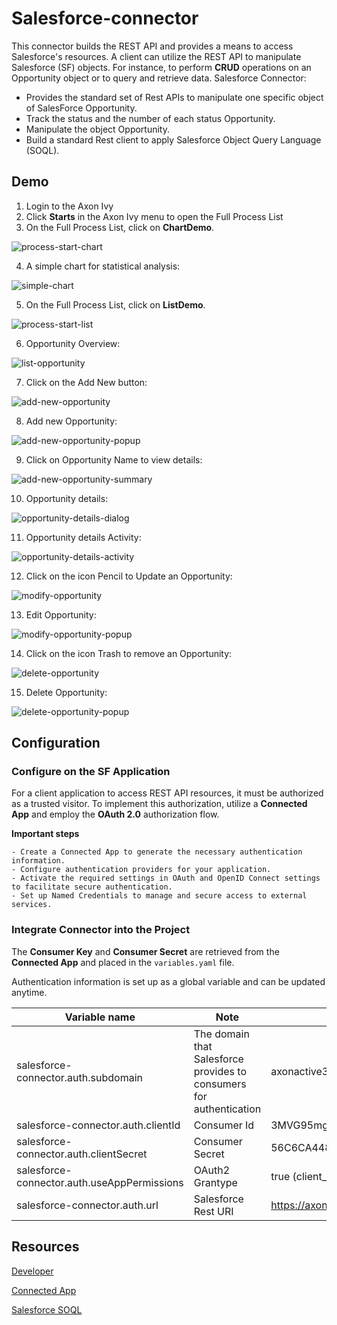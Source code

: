 # Salesforce-connector

This connector builds the REST API and provides a means to access Salesforce's resources. A client can utilize the REST API to manipulate Salesforce (SF) objects. For instance, to perform **CRUD** operations on an Opportunity object or to query and retrieve data. Salesforce Connector:

- Provides the standard set of Rest APIs to manipulate one specific object of SalesForce Opportunity.
- Track the status and the number of each status Opportunity.
- Manipulate the object Opportunity.
- Build a standard Rest client to apply Salesforce Object Query Language (SOQL).

## Demo

  1. Login to the Axon Ivy
  2. Click **Starts** in the Axon Ivy menu to open the Full Process List
  3. On the Full Process List, click on **ChartDemo**.
  
  ![process-start-chart](/salesforce-connector-product/doc/img/sf-start-chart.png)
  
  4. A simple chart for statistical analysis:
  
  ![simple-chart](/salesforce-connector-product/doc/img/sf-chart.png)
  
  5. On the Full Process List, click on **ListDemo**.
  
  ![process-start-list](/salesforce-connector-product/doc/img/sf-start-list.png)
  
  6. Opportunity Overview:
  
  ![list-opportunity](/salesforce-connector-product/doc/img/sf-list.png)
  
  7. Click on the Add New button:
  
  ![add-new-opportunity](/salesforce-connector-product/doc/img/sf-start-addNew.png)
  
  8. Add new Opportunity:
  
  ![add-new-opportunity-popup](/salesforce-connector-product/doc/img/sf-addNew.png)
  
  9. Click on Opportunity Name to view details:
  
  ![add-new-opportunity-summary](/salesforce-connector-product/doc/img/sf-start-detail.png)
  
  10. Opportunity details:
  
  ![opportunity-details-dialog](/salesforce-connector-product/doc/img/sf-detail.png)
  
  11. Opportunity details Activity:
  
  ![opportunity-details-activity](/salesforce-connector-product/doc/img/sf-detail-activity.png)
  
  12. Click on the icon Pencil to Update an Opportunity:
  
  ![modify-opportunity](/salesforce-connector-product/doc/img/sf-start-edit.png)
  
  13. Edit Opportunity:
  
  ![modify-opportunity-popup](/salesforce-connector-product/doc/img/sf-edit.png)
  
  14. Click on the icon Trash to remove an Opportunity:
  
  ![delete-opportunity](/salesforce-connector-product/doc/img/sf-start-delete.png)
  
  15. Delete Opportunity:
  
  ![delete-opportunity-popup](/salesforce-connector-product/doc/img/sf-delete.png)


## Configuration

### Configure on the SF Application
  For a client application to access REST API resources, it must be authorized as a trusted visitor. To implement this authorization, utilize a **Connected App** and employ the **OAuth 2.0** authorization flow.

  **Important steps**
  
    - Create a Connected App to generate the necessary authentication information.
    - Configure authentication providers for your application.
    - Activate the required settings in OAuth and OpenID Connect settings to facilitate secure authentication.
    - Set up Named Credentials to manage and secure access to external services.


### Integrate Connector into the Project
  The **Consumer Key** and **Consumer Secret** are retrieved from the **Connected App** and placed in the `variables.yaml` file.

  Authentication information is set up as a global variable and can be updated anytime.

  
  | Variable name                              | Note                                          |Example                                                                               |
  |--------------------------------------------|-----------------------------------------------|--------------------------------------------------------------------------------------|
  |salesforce-connector.auth.subdomain         |The domain that Salesforce provides to consumers for authentication         |axonactive3-dev-ed.develop                                                            |
  |salesforce-connector.auth.clientId          |Consumer Id                                    |3MVG95mg0lk4bathQF4Z_F1GcZZPr8ztvo29c53HhwOXnCKBkP8LkxHnb5KlydXj3Oomw0VHsY |
  |salesforce-connector.auth.clientSecret      |Consumer Secret                                |56C6CA448B49032828FE4C4DF16D1AF4804B8CC734E066B255A5B31A                     |
  |salesforce-connector.auth.useAppPermissions |OAuth2 Grantype                                |true (client_credentials)                                                             |
  |salesforce-connector.auth.url               |Salesforce Rest URI                            |https://axonactive3-dev-ed.develop.my.salesforce.com/services/data/v58.0              |


## Resources
[Developer](https://developer.salesforce.com/docs)

[Connected App](https://help.salesforce.com/s/articleView?id=sf.connected_app_client_credentials_setup.htm&type=5)

[Salesforce SOQL](https://developer.salesforce.com/docs/atlas.en-us.soql_sosl.meta/soql_sosl/sforce_api_calls_soql.htm)


